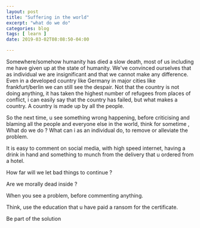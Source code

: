 ```yaml
---
layout: post
title: "Suffering in the world"
excerpt: "what do we do"
categories: blog
tags: [ learn ]
date: 2019-03-02T08:08:50-04:00

---
```


Somewhere/somehow humanity has died a slow death, most of us including me have
given up at the state of humanity. We've convinced ourselves that as individual
we are insignificant and that we cannot make any difference. Even in a developed
country like Germany in major cities like frankfurt/berlin we can still see the despair. Not that the country is not doing anything, it has taken the highest number of refugees from places of conflict, i can easily say that the country has failed, but what makes a country. A country is made up by all the people.

So the next time, u see something wrong happening, before criticising and blaming all the people and everyone else in the world, think for sometime ,
What do we do ?
What can i as an individual do, to remove or alleviate the problem.

It is easy to comment on social media, with high speed internet, having a drink in hand and something to munch from the delivery that u ordered from a hotel.

How far will we let bad things to continue ?

Are we morally dead inside ?

When you see a problem, before commenting anything.

Think, use the education that u have paid a ransom for the certificate.

Be part of the solution

